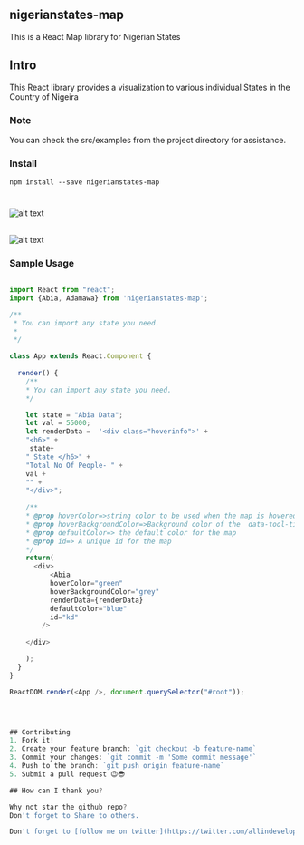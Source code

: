 ## nigerianstates-map 

This is a React Map library for Nigerian States



## Intro

This React library provides a visualization to various individual States in the Country of Nigeira

### Note
You can check the src/examples from the project directory for assistance.

### Install
```
npm install --save nigerianstates-map
```
#
![alt text](https://venturegardengroup-my.sharepoint.com/personal/precious_uchendu_venturegardengroup_com/Documents/states1.PNG?csf=1&e=nYbeTW&cid=63e0a9d9-c6d6-444c-b474-f3a618a08f6a)

## 
![alt text](https://venturegardengroup-my.sharepoint.com/:i:/r/personal/precious_uchendu_venturegardengroup_com/Documents/states2.png?csf=1&e=wG7Yil
)




### Sample Usage

```javascript

import React from "react";
import {Abia, Adamawa} from 'nigerianstates-map'; 

/**
 * You can import any state you need.
 *
 */

class App extends React.Component {
  
  render() {
    /**
    * You can import any state you need.
    */

    let state = "Abia Data";
    let val = 55000;
    let renderData =  '<div class="hoverinfo">' +
    "<h6>" +
     state+
    " State </h6>" +
    "Total No Of People- " +
    val +
    "" +
    "</div>";
    
    /**
    * @prop hoverColor=>string color to be used when the map is hovered on.
    * @prop hoverBackgroundColor=>Background color of the  data-tool-tip for the map is on hover
    * @prop defaultColor=> the default color for the map
    * @prop id=> A unique id for the map 
    */
    return(
      <div>
          <Abia
          hoverColor="green"
          hoverBackgroundColor="grey"
          renderData={renderData}
          defaultColor="blue"
          id="kd"
        />  
     
    </div>

    );
  }
}

ReactDOM.render(<App />, document.querySelector("#root"));




## Contributing
1. Fork it!
2. Create your feature branch: `git checkout -b feature-name`
3. Commit your changes: `git commit -m 'Some commit message'`
4. Push to the branch: `git push origin feature-name`
5. Submit a pull request 😉😎

## How can I thank you?

Why not star the github repo?
Don't forget to Share to others.

Don't forget to [follow me on twitter](https://twitter.com/allindeveloper)!


